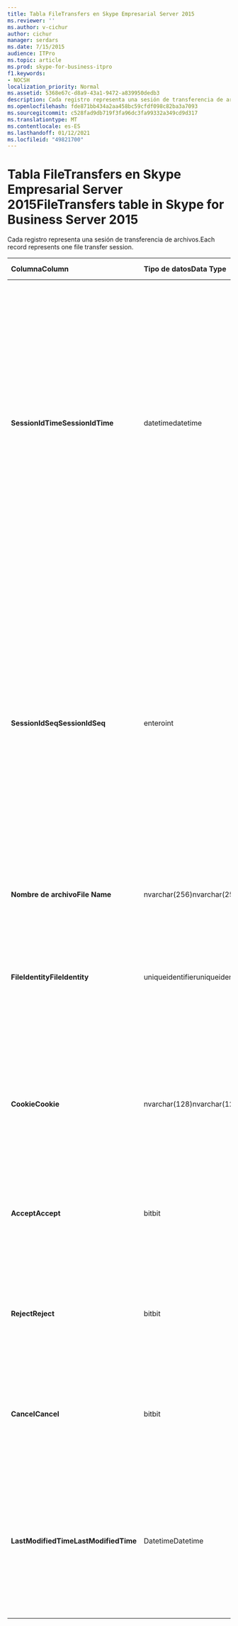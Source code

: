 ```yaml
---
title: Tabla FileTransfers en Skype Empresarial Server 2015
ms.reviewer: ''
ms.author: v-cichur
author: cichur
manager: serdars
ms.date: 7/15/2015
audience: ITPro
ms.topic: article
ms.prod: skype-for-business-itpro
f1.keywords:
- NOCSH
localization_priority: Normal
ms.assetid: 5368e67c-d8a9-43a1-9472-a839950dedb3
description: Cada registro representa una sesión de transferencia de archivos.
ms.openlocfilehash: fde871bb434a2aa458bc59cfdf098c82ba3a7093
ms.sourcegitcommit: c528fad9db719f3fa96dc3fa99332a349cd9d317
ms.translationtype: MT
ms.contentlocale: es-ES
ms.lasthandoff: 01/12/2021
ms.locfileid: "49821700"
---
```

# <a name="filetransfers-table-in-skype-for-business-server-2015"></a><span data-ttu-id="b208a-103">Tabla FileTransfers en Skype Empresarial Server 2015</span><span class="sxs-lookup"><span data-stu-id="b208a-103">FileTransfers table in Skype for Business Server 2015</span></span>
 
<span data-ttu-id="b208a-104">Cada registro representa una sesión de transferencia de archivos.</span><span class="sxs-lookup"><span data-stu-id="b208a-104">Each record represents one file transfer session.</span></span>
  
|<span data-ttu-id="b208a-105">**Columna**</span><span class="sxs-lookup"><span data-stu-id="b208a-105">**Column**</span></span>|<span data-ttu-id="b208a-106">**Tipo de datos**</span><span class="sxs-lookup"><span data-stu-id="b208a-106">**Data Type**</span></span>|<span data-ttu-id="b208a-107">**Clave/índice**</span><span class="sxs-lookup"><span data-stu-id="b208a-107">**Key/Index**</span></span>|<span data-ttu-id="b208a-108">**Detalles**</span><span class="sxs-lookup"><span data-stu-id="b208a-108">**Details**</span></span>|
|:-----|:-----|:-----|:-----|
|<span data-ttu-id="b208a-109">**SessionIdTime**</span><span class="sxs-lookup"><span data-stu-id="b208a-109">**SessionIdTime**</span></span> <br/> |<span data-ttu-id="b208a-110">datetime</span><span class="sxs-lookup"><span data-stu-id="b208a-110">datetime</span></span>  <br/> |<span data-ttu-id="b208a-111">Principal, Exterior</span><span class="sxs-lookup"><span data-stu-id="b208a-111">Primary, Foreign</span></span>  <br/> |<span data-ttu-id="b208a-112">Hora de la solicitud de sesión.</span><span class="sxs-lookup"><span data-stu-id="b208a-112">Time of session request.</span></span> <span data-ttu-id="b208a-113">Se usa junto con **SessionIdSeq** para identificar una sesión de manera exclusiva.</span><span class="sxs-lookup"><span data-stu-id="b208a-113">Used in conjunction with **SessionIdSeq** to uniquely identify a session.</span></span> <span data-ttu-id="b208a-114">Consulte la [tabla Cuadros de diálogo en Skype Empresarial Server 2015](dialogs.md) para obtener más información.</span><span class="sxs-lookup"><span data-stu-id="b208a-114">See the [Dialogs table in Skype for Business Server 2015](dialogs.md) for more information.</span></span> <br/> |
|<span data-ttu-id="b208a-115">**SessionIdSeq**</span><span class="sxs-lookup"><span data-stu-id="b208a-115">**SessionIdSeq**</span></span> <br/> |<span data-ttu-id="b208a-116">entero</span><span class="sxs-lookup"><span data-stu-id="b208a-116">int</span></span>  <br/> |<span data-ttu-id="b208a-117">Principal, Exterior</span><span class="sxs-lookup"><span data-stu-id="b208a-117">Primary, Foreign</span></span>  <br/> |<span data-ttu-id="b208a-118">Número del identificador para identificar la sesión.</span><span class="sxs-lookup"><span data-stu-id="b208a-118">ID number to identify the session.</span></span> <span data-ttu-id="b208a-119">Se usa en combinación con **SessionIdTime** para identificar de forma única una sesión.</span><span class="sxs-lookup"><span data-stu-id="b208a-119">Used in conjunction with **SessionIdTime** to uniquely identify a session.</span></span> <span data-ttu-id="b208a-120">Consulte la [tabla Cuadros de diálogo en Skype Empresarial Server 2015](dialogs.md) para obtener más información.</span><span class="sxs-lookup"><span data-stu-id="b208a-120">See the [Dialogs table in Skype for Business Server 2015](dialogs.md) for more information.</span></span> <br/> |
|<span data-ttu-id="b208a-121">**Nombre de archivo**</span><span class="sxs-lookup"><span data-stu-id="b208a-121">**File Name**</span></span> <br/> |<span data-ttu-id="b208a-122">nvarchar(256)</span><span class="sxs-lookup"><span data-stu-id="b208a-122">nvarchar(256)</span></span>  <br/> ||<span data-ttu-id="b208a-123">Nombre del archivo.</span><span class="sxs-lookup"><span data-stu-id="b208a-123">Name of the file.</span></span>  <br/> |
|<span data-ttu-id="b208a-124">**FileIdentity**</span><span class="sxs-lookup"><span data-stu-id="b208a-124">**FileIdentity**</span></span> <br/> |<span data-ttu-id="b208a-125">uniqueidentifier</span><span class="sxs-lookup"><span data-stu-id="b208a-125">uniqueidentifier</span></span>  <br/> ||<span data-ttu-id="b208a-126">Identificador único para distinguir entre las transferencias de archivos con el mismo nombre de archivo.</span><span class="sxs-lookup"><span data-stu-id="b208a-126">Unique identifier to distinguish between file transfers involving the same file name.</span></span>  <br/> |
|<span data-ttu-id="b208a-127">**Cookie**</span><span class="sxs-lookup"><span data-stu-id="b208a-127">**Cookie**</span></span> <br/> |<span data-ttu-id="b208a-128">nvarchar(128)</span><span class="sxs-lookup"><span data-stu-id="b208a-128">nvarchar(128)</span></span>  <br/> |<span data-ttu-id="b208a-129">Principal</span><span class="sxs-lookup"><span data-stu-id="b208a-129">Primary</span></span>  <br/> |<span data-ttu-id="b208a-130">Se usa para identificar cada mensaje de seguimiento como mensaje asociado a este.</span><span class="sxs-lookup"><span data-stu-id="b208a-130">Used to identify every follow-up message as being associated with this one.</span></span>  <br/> |
|<span data-ttu-id="b208a-131">**Accept**</span><span class="sxs-lookup"><span data-stu-id="b208a-131">**Accept**</span></span> <br/> |<span data-ttu-id="b208a-132">bit</span><span class="sxs-lookup"><span data-stu-id="b208a-132">bit</span></span>  <br/> ||<span data-ttu-id="b208a-p103">Puede ser TRUE o NULL. Si es TRUE, Rechazar y Cancelar serán NULL.</span><span class="sxs-lookup"><span data-stu-id="b208a-p103">Can be TRUE or NULL. If TRUE, then Reject and Cancel will be NULL.</span></span>  <br/> |
|<span data-ttu-id="b208a-135">**Reject**</span><span class="sxs-lookup"><span data-stu-id="b208a-135">**Reject**</span></span> <br/> |<span data-ttu-id="b208a-136">bit</span><span class="sxs-lookup"><span data-stu-id="b208a-136">bit</span></span>  <br/> ||<span data-ttu-id="b208a-p104">Puede ser TRUE o NULL. Si es TRUE, Aceptar y Cancelar serán NULL.</span><span class="sxs-lookup"><span data-stu-id="b208a-p104">Can be TRUE or NULL. If TRUE, then Accept and Cancel will be NULL.</span></span>  <br/> |
|<span data-ttu-id="b208a-139">**Cancel**</span><span class="sxs-lookup"><span data-stu-id="b208a-139">**Cancel**</span></span> <br/> |<span data-ttu-id="b208a-140">bit</span><span class="sxs-lookup"><span data-stu-id="b208a-140">bit</span></span>  <br/> ||<span data-ttu-id="b208a-p105">Puede ser TRUE o NULL. Si es TRUE, Aceptar y Rechazar serán NULL.</span><span class="sxs-lookup"><span data-stu-id="b208a-p105">Can be TRUE or NULL. If TRUE, then Accept and Reject will be NULL.</span></span>  <br/> |
|<span data-ttu-id="b208a-143">**LastModifiedTime**</span><span class="sxs-lookup"><span data-stu-id="b208a-143">**LastModifiedTime**</span></span> <br/> |<span data-ttu-id="b208a-144">Datetime</span><span class="sxs-lookup"><span data-stu-id="b208a-144">Datetime</span></span>  <br/> ||<span data-ttu-id="b208a-145">Para uso interno del servicio de supervisión.</span><span class="sxs-lookup"><span data-stu-id="b208a-145">For internal use by the Monitoring service.</span></span>  <br/> <span data-ttu-id="b208a-146">Este campo se introdujo en Skype Empresarial Server 2015.</span><span class="sxs-lookup"><span data-stu-id="b208a-146">This field was introduced in Skype for Business Server 2015.</span></span>  <br/> |
   

